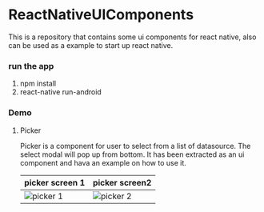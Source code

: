 # ReactNativeUIComponents
This is a repository that contains some ui components for react native, also can be used as a example to start up react native.
### run the app

1. npm install
2. react-native run-android

### Demo

1. Picker 
	
	Picker is a component for user to select from a list of datasource. The select modal will pop up from bottom. It has been extracted as an ui component and hava an example on how to use it.


	picker screen 1 | picker screen2
	------- | ---- 
	![picker 1](https://github.com/haiyangjiajian/ReactNativeUIComponents/blob/master/img/picker1.png) | <img title="picker 2" src="https://github.com/haiyangjiajian/ReactNativeUIComponents/blob/master/img/picker2.png"/>

